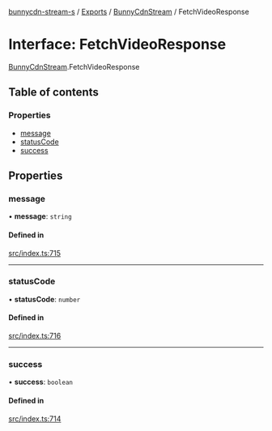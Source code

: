 [bunnycdn-stream-s](../README.md) / [Exports](../modules.md) / [BunnyCdnStream](../modules/BunnyCdnStream.md) / FetchVideoResponse

# Interface: FetchVideoResponse

[BunnyCdnStream](../modules/BunnyCdnStream.md).FetchVideoResponse

## Table of contents

### Properties

- [message](BunnyCdnStream.FetchVideoResponse.md#message)
- [statusCode](BunnyCdnStream.FetchVideoResponse.md#statuscode)
- [success](BunnyCdnStream.FetchVideoResponse.md#success)

## Properties

### message

• **message**: `string`

#### Defined in

[src/index.ts:715](https://github.com/Sterrenhemel/bunnycdn-stream/blob/8ddf88a/src/index.ts#L715)

___

### statusCode

• **statusCode**: `number`

#### Defined in

[src/index.ts:716](https://github.com/Sterrenhemel/bunnycdn-stream/blob/8ddf88a/src/index.ts#L716)

___

### success

• **success**: `boolean`

#### Defined in

[src/index.ts:714](https://github.com/Sterrenhemel/bunnycdn-stream/blob/8ddf88a/src/index.ts#L714)
